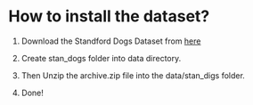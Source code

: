 # How to install the dataset?

1. Download the Standford Dogs Dataset from [here](https://www.kaggle.com/jessicali9530/stanford-dogs-dataset/code)

2. Create stan_dogs folder into data directory.

3. Then Unzip the archive.zip file into the data/stan_digs folder.

4. Done!